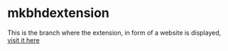 # mkbhdextension

This is the branch where the extension, in form of a website is displayed, [visit it here](https://kendalldoescoding.gq/ludwigextension)

